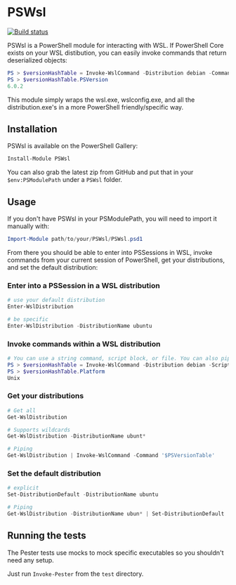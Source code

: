 # PSWsl

[![Build status](https://ci.appveyor.com/api/projects/status/d9gpxqarsca9pa3o/branch/master?svg=true)](https://ci.appveyor.com/project/PowerShell/pswsl/branch/master)

PSWsl is a PowerShell module for interacting with WSL. If PowerShell Core exists on your WSL distibution, you can easily invoke commands that return deserialized objects:

```powershell
PS > $versionHashTable = Invoke-WslCommand -Distribution debian -Command '$PSVersionTable'
PS > $versionHashTable.PSVersion
6.0.2
``` 

This module simply wraps the wsl.exe, wslconfig.exe, and all the distribution.exe's in a more PowerShell friendly/specific way.

## Installation

PSWsl is available on the PowerShell Gallery:

```powershell
Install-Module PSWsl
```

You can also grab the latest zip from GitHub and put that in your `$env:PSModulePath` under a `PSWsl` folder.

## Usage

If you don't have PSWsl in your PSModulePath, you will need to import it manually with:

```powershell
Import-Module path/to/your/PSWsl/PSWsl.psd1
```

From there you should be able to enter into PSSessions in WSL, invoke commands from your current session of PowerShell, get your distributions, and set the default distribution:

### Enter into a PSSession in a WSL distribution

```powershell
# use your default distribution
Enter-WslDistribution

# be specific
Enter-WslDistribution -DistributionName ubuntu
```

### Invoke commands within a WSL distribution

```powershell
# You can use a string command, script block, or file. You can also pipe in a distribution array
PS > $versionHashTable = Invoke-WslCommand -Distribution debian -ScriptBlock { $PSVersionTable }
PS > $versionHashTable.Platform
Unix
```

### Get your distributions

```powershell
# Get all
Get-WslDistribution

# Supports wildcards
Get-WslDistribution -DistributionName ubunt*

# Piping
Get-WslDistribution | Invoke-WslCommand -Command '$PSVersionTable'
```

### Set the default distribution

```powershell
# explicit
Set-DistributionDefault -DistributionName ubuntu

# Piping
Get-WslDistribution -DistributionName ubun* | Set-DistributionDefault
```

## Running the tests

The Pester tests use mocks to mock specific executables so you shouldn't need any setup.

Just run `Invoke-Pester` from the `test` directory.

